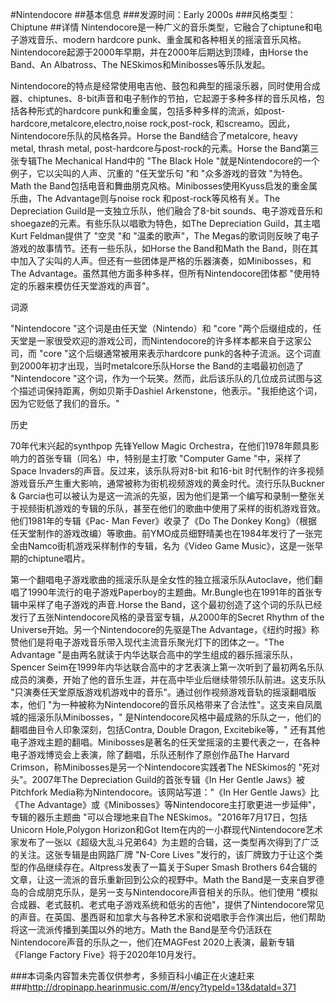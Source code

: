 #Nintendocore
##基本信息
###发源时间：Early 2000s
###风格类型：Chiptune
##详情
Nintendocore是一种广义的音乐类型，它融合了chiptune和电子游戏音乐、modern hardcore
punk、重金属和各种相关的摇滚音乐风格。Nintendocore起源于2000年早期，并在2000年后期达到顶峰，由Horse the Band、An
Albatross、The NESkimos和Minibosses等乐队发起。



Nintendocore的特点是经常使用电吉他、鼓包和典型的摇滚乐器，同时使用合成器、chiptunes、8-bit声音和电子制作的节拍，它起源于多种多样的音乐风格，包括各种形式的hardcore
punk和重金属，包括多种多样的流派，如post-hardcore,metalcore,electro,noise rock,post-rock,
和screamo。因此，Nintendocore乐队的风格各异。Horse the Band结合了metalcore, heavy metal,
thrash metal, post-hardcore与post-rock的元素。Horse the Band第三张专辑The Mechanical
Hand中的 "The Black Hole "就是Nintendocore的一个例子，它以尖叫的人声、沉重的 "任天堂乐句 "和 "众多游戏的音效
"为特色。Math the Band包括电音和舞曲朋克风格。Minibosses使用Kyuss启发的重金属乐曲，The Advantage则与noise
rock 和post-rock等风格有关。The Depreciation Guild是一支独立乐队，他们融合了8-bit
sounds、电子游戏音乐和shoegaze的元素。有些乐队以唱歌为特色，如The Depreciation Guild，其主唱Kurt
Feldman提供了 "空灵 "和 "温柔的歌声"，The Megas的歌词则反映了电子游戏的故事情节。还有一些乐队，如Horse the
Band和Math the Band，则在其中加入了尖叫的人声。但还有一些团体是严格的乐器演奏，如Minibosses，和The
Advantage。虽然其他方面多种多样，但所有Nintendocore团体都 "使用特定的乐器来模仿任天堂游戏的声音"。



词源

"Nintendocore "这个词是由任天堂（Nintendo）和 "core
"两个后缀组成的，任天堂是一家很受欢迎的游戏公司，而Nintendocore的许多样本都来自于这家公司，而 "core
"这个后缀通常被用来表示hardcore punk的各种子流派。这个词直到2000年初才出现，当时metalcore乐队Horse the
Band的主唱最初创造了 "Nintendocore "这个词，作为一个玩笑。然而，此后该乐队的几位成员试图与这个描述词保持距离，例如贝斯手Dashiel
Arkenstone，他表示。"我拒绝这个词，因为它贬低了我们的音乐。"



历史

70年代末兴起的synthpop 先锋Yellow Magic Orchestra，在他们1978年颇具影响力的首张专辑（同名）中，特别是主打歌
"Computer Game "中，采样了Space Invaders的声音。反过来，该乐队将对8-bit 和16-bit
时代制作的许多视频游戏音乐产生重大影响，通常被称为街机视频游戏的黄金时代。流行乐队Buckner &
Garcia也可以被认为是这一流派的先驱，因为他们是第一个编写和录制一整张关于视频街机游戏的专辑的乐队，甚至在他们的歌曲中使用了采样的街机游戏音效。他们1981年的专辑《Pac-
Man Fever》收录了《Do The Donkey
Kong》（根据任天堂制作的游戏改编）等歌曲。前YMO成员细野晴美也在1984年发行了一张完全由Namco街机游戏采样制作的专辑，名为《Video Game
Music》，这是一张早期的chiptune唱片。



第一个翻唱电子游戏歌曲的摇滚乐队是全女性的独立摇滚乐队Autoclave，他们翻唱了1990年流行的电子游戏Paperboy的主题曲。Mr.Bungle也在1991年的首张专辑中采样了电子游戏的声音.Horse
the Band，这个最初创造了这个词的乐队已经发行了五张Nintendocore风格的录音室专辑，从2000年的Secret Rhythm of the
Universe开始。另一个Nintendocore的先驱是The
Advantage，《纽约时报》称赞他们是将电子游戏音乐带入现代主流音乐聚光灯下的团体之一。"The Advantage
"是由两名就读于内华达联合高中的学生组成的器乐摇滚乐队，Spencer
Seim在1999年内华达联合高中的才艺表演上第一次听到了最初两名乐队成员的演奏，开始了他的音乐生涯，并在高中毕业后继续带领乐队前进。这支乐队
"只演奏任天堂原版游戏机游戏中的音乐"。通过创作视频游戏音轨的摇滚翻唱版本，他们
"为一种被称为Nintendocore的音乐风格带来了合法性"。这支来自凤凰城的摇滚乐队Minibosses，"
是Nintendocore风格中最成熟的乐队之一，他们的翻唱曲目令人印象深刻，包括Contra, Double Dragon, Excitebike等，"
还有其他电子游戏主题的翻唱。Minibosses是著名的任天堂摇滚的主要代表之一，在各种电子游戏博览会上表演，除了翻唱，乐队还制作了原创作品The
Harvard Crimson，称Minibosses是另一个Nintendocore实践者The NESkimos的 "死对头"。2007年The
Depreciation Guild的首张专辑《In Her Gentle Jaws》被Pitchfork
Media称为Nintendocore。该网站写道："《In Her Gentle Jaws》比《The
Advantage》或《Minibosses》等Nintendocore主打歌更进一步延伸"，专辑的器乐主题曲 "可以合理地来自The
NESkimos。"2016年7月17日，包括Unicorn Hole,Polygon Horizon和Got
Item在内的一小群现代Nintendocore艺术家发布了一张以《超级大乱斗兄弟64》为主题的合辑，这一类型再次得到了广泛的关注。这张专辑是由网路厂牌
"N-Core Lives "发行的，该厂牌致力于让这个类型的作品继续存在。Altpress发表了一篇关于Super Smash Brothers
64合辑的文章，让这一流派的音乐重新回到公众的视野中。Math the
Band是一支来自罗德岛的合成朋克乐队，是另一支与Nintendocore声音相关的乐队。他们使用
"模拟合成器、老式鼓机、老式电子游戏系统和低劣的吉他"，提供了Nintendocore常见的声音。在英国、墨西哥和加拿大与各种艺术家和说唱歌手合作演出后，他们帮助将这一流派传播到美国以外的地方。Math
the Band是至今仍活跃在Nintendocore声音的乐队之一，他们在MAGFest 2020上表演，最新专辑《Flange Factory
Five》将于2020年10月发行。

###本词条内容暂未完善仅供参考，多频百科小编正在火速赶来
###http://dropinapp.hearinmusic.com/#/ency?typeId=13&dataId=371
